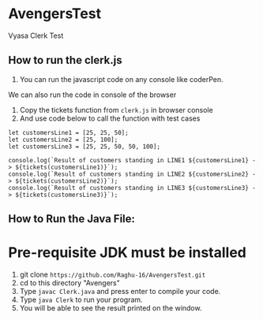 # AvengersTest
Vyasa Clerk Test

## How to run the clerk.js

1. You can run the javascript code on any console like coderPen.  

We can also run the code in console of the browser
1. Copy the tickets function from `clerk.js` in browser console 
2. And use code below to call the function with test cases 

```
let customersLine1 = [25, 25, 50];
let customersLine2 = [25, 100];
let customersLine3 = [25, 25, 50, 50, 100];

console.log(`Result of customers standing in LINE1 ${customersLine1} -> ${tickets(customersLine1)}`);
console.log(`Result of customers standing in LINE2 ${customersLine2} -> ${tickets(customersLine2)}`);
console.log(`Result of customers standing in LINE3 ${customersLine3} -> ${tickets(customersLine3)}`);
```


## How to Run the Java File:

# Pre-requisite JDK must be installed

1. git clone `https://github.com/Raghu-16/AvengersTest.git` 
2. cd to this directory "Avengers"
3. Type `javac Clerk.java` and press enter to compile your code.
4. Type `java Clerk` to run your program.
5. You will be able to see the result printed on the window.

